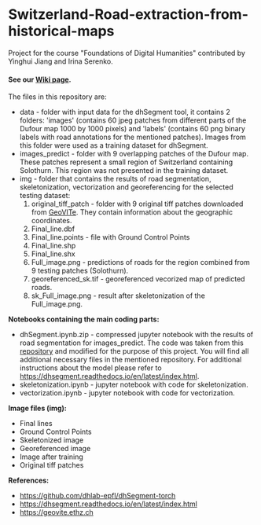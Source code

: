 # Switzerland-Road-extraction-from-historical-maps
Project for the course "Foundations of Digital Humanities" contributed by Yinghui Jiang and Irina Serenko.
#### See our [Wiki page](http://fdh.epfl.ch/index.php/Switzerland_Road_extraction_from_historical_maps).

The files in this repository are:
* data - folder with input data for the dhSegment tool, it contains 2 folders: 'images' (contains 60 jpeg patches from different parts of the Dufour map 1000 by 1000 pixels) and 'labels' (contains 60 png binary labels with road annotations for the mentioned patches). Images from this folder were used as a training dataset for dhSegment.
* images_predict - folder with 9 overlapping patches of the Dufour map. These patches represent a small region of Switzerland containing Solothurn. This region was not presented in the training dataset.
* img - folder that contains the results of road segmentation, skeletonization, vectorization and georeferencing for the selected testing dataset:
    1) original_tiff_patch - folder with 9 original tiff patches downloaded from [GeoVITe](https://geovite.ethz.ch). They contain information about the geographic coordinates.
    2) Final_line.dbf
    3) Final_line.points - file with Ground Control Points
    4) Final_line.shp
    5) Final_line.shx
    6) Full_image.png - predictions of roads for the region combined from 9 testing patches (Solothurn).
    7) georeferenced_sk.tif - georeferenced vecorized map of predicted roads.
    8) sk_Full_image.png - result after skeletonization of the Full_image.png.

**Notebooks containing the main coding parts:**
* dhSegment.ipynb.zip - compressed jupyter notebook with the results of road segmentation for images_predict. The code was taken from this [repository](https://github.com/dhlab-epfl/dhSegment-torch) and modified for the purpose of this project. You will find all additional necessary files in the mentioned repository. For additional instructions about the model please refer to https://dhsegment.readthedocs.io/en/latest/index.html.
* skeletonization.ipynb - jupyter notebook with code for skeletonization.
* vectorization.ipynb - jupyter notebook with code for vectorization.

**Image files (img):**
* Final lines
* Ground Control Points
* Skeletonized image
* Georeferenced image
* Image after training
* Original tiff patches 

**References:**
* https://github.com/dhlab-epfl/dhSegment-torch
* https://dhsegment.readthedocs.io/en/latest/index.html
* https://geovite.ethz.ch
